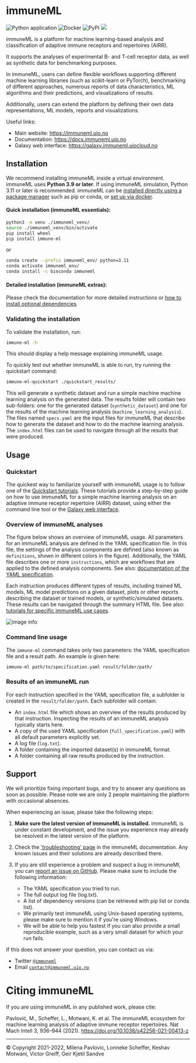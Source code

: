 # immuneML

![Python application](https://github.com/uio-bmi/immuneML/actions/workflows/python-app.yml/badge.svg?branch=master)
![Docker](https://github.com/uio-bmi/immuneML/actions/workflows/docker-publish.yml/badge.svg?branch=master)
![PyPI](https://github.com/uio-bmi/immuneML/actions/workflows/publish-to-pypi.yml/badge.svg?branch=master)
[![](https://img.shields.io/static/v1?label=AIRR-C%20sw-tools%20v1&message=compliant&color=008AFF&labelColor=000000&style=plastic)](https://docs.airr-community.org/en/stable/swtools/airr_swtools_standard.html)

immuneML is a platform for machine learning-based analysis and 
classification of adaptive immune receptors and repertoires (AIRR).

It supports the analyses of experimental B- and T-cell receptor data,
as well as synthetic data for benchmarking purposes.

In immuneML, users can define flexible workflows supporting different
machine learning libraries (such as scikit-learn or PyTorch), benchmarking of different approaches, numerous reports
of data characteristics, ML algorithms and their predictions, and
visualizations of results.

Additionally, users can extend the platform by defining their own data 
representations, ML models, reports and visualizations.


Useful links:
- Main website: https://immuneml.uio.no
- Documentation: https://docs.immuneml.uio.no
- Galaxy web interface: https://galaxy.immuneml.uiocloud.no



## Installation


We recommend installing immuneML inside a virtual environment.
immuneML uses **Python 3.9 or later**. If using immuneML simulation, Python 3.11 or later is recommended.
immuneML can be [installed directly using a package manager](<https://docs.immuneml.uio.no/latest/installation/install_with_package_manager.html#>) such as pip or conda,
or [set up via docker](<https://docs.immuneml.uio.no/latest/installation/installation_docker.html>).

#### Quick installation (immuneML essentials):

```bash
python3 -m venv ./immuneml_venv/
source ./immuneml_venv/bin/activate
pip install wheel
pip install immune-ml
```

or

```bash
conda create --prefix immuneml_env/ python=3.11
conda activate immuneml_env/
conda install -c bioconda immuneml
```

#### Detailed installation (immuneML extras):

Please check the documentation for more detailed instructions or [how to install optional dependencies](<https://docs.immuneml.uio.no/latest/installation/install_with_package_manager.html#installing-optional-dependencies>).

### Validating the installation

To validate the installation, run:

```bash
immune-ml -h
```

This should display a help message explaining immuneML usage.

To quickly test out whether immuneML is able to run, try running the quickstart command:

```bash
immune-ml-quickstart ./quickstart_results/
```

This will generate a synthetic dataset and run a simple machine machine learning analysis 
on the generated data. The results folder will contain two sub-folders: one for the generated dataset (`synthetic_dataset`) 
and one for the results of the machine learning analysis (`machine_learning_analysis`). 
The files named `specs.yaml` are the input files for immuneML that describe how to generate 
the dataset and how to do the machine learning analysis. The `index.html` files can be used 
to navigate through all the results that were produced.

## Usage 

### Quickstart

The quickest way to familiarize yourself with immuneML usage is to follow
one of the [Quickstart tutorials](https://docs.immuneml.uio.no/quickstart.html).
These tutorials provide a step-by-step guide on how to use immuneML for a 
simple machine learning analysis on an adaptive immune receptor repertoire (AIRR) dataset,
using either the command line tool or the [Galaxy web interface](https://galaxy.immuneml.uiocloud.no). 


### Overview of immuneML analyses

The figure below shows an overview of immuneML usage. 
All parameters for an immuneML analysis are defined in the YAML specification file.
In this file, the settings of the analysis components are defined (also known as `definitions`, 
shown in different colors in the figure). 
Additionally, the YAML file describes one or more `instructions`, which are workflows that are
applied to the defined analysis components. 
See also: [documentation of the YAML specification](https://docs.immuneml.uio.no/latest/yaml_specs/how_to_specify_an_analysis_with_yaml.html).

Each instruction produces different types of results, including trained ML models, 
ML model predictions on a given dataset, plots or other reports describing the 
dataset or trained models, or synthetic/simulated datasets. 
These results can be navigated through the summary HTML file. 
See also: [tutorials for specific immuneML use cases](https://docs.immuneml.uio.no/latest/tutorials.html#).


![image info](https://docs.immuneml.uio.no/latest/_images/definitions_instructions_overview.png)


### Command line usage 

The `immune-ml` command takes only two parameters: the YAML specification file and a result path. 
An example is given here:

```bash
immune-ml path/to/specification.yaml result/folder/path/
```

### Results of an immuneML run

For each instruction specified in the YAML specification file, a subfolder is created in the 
`result/folder/path`. Each subfolder will contain:
- An `index.html` file which shows an overview of the results produced by that instruction. Inspecting the results of an immuneML analysis typically starts here. 
- A copy of the used YAML specification (`full_specification.yaml`) with all default parameters explicitly set.
- A log file (`log.txt`).
- A folder containing the imported dataset(s) in immuneML format.
- A folder containing all raw results produced by the instruction.

## Support

We will prioritize fixing important bugs, and try to answer any questions as soon as possible.
Please note we are only 2 people maintaining the platform with occasional absences.

When experiencing an issue, please take the following steps:

1. **Make sure the latest version of immuneML is installed.** immuneML is under constant development, and the issue you experience may already be resolved in the latest version of the platform.

2. Check the ['troubleshooting' page](<https://docs.immuneml.uio.no/latest/troubleshooting.html>) in the immuneML documentation. Any known issues and their solutions are already described there.

3. If you are still experience a problem and suspect a bug in immuneMl, you can [report an issue on GitHub](https://github.com/uio-bmi/immuneML/issues). Please make sure to include the following information:
    - The YAML specification you tried to run.
    - The full output log file (log.txt).
    - A list of dependency versions (can be retrieved with pip list or conda list).
    - We primarily test immuneML using Unix-based operating systems, please make sure to mention it if you're using Windows.
    - We will be able to help you fastest if you can also provide a small reproducible example, such as a very small dataset for which your run fails. 

  
If this does not answer your question, you can contact us via:
- Twitter [`@immuneml`](https://twitter.com/immuneml)
- Email [`contact@immuneml.uio.no`](mailto:contact@immuneml.uio.no)



# Citing immuneML

If you are using immuneML in any published work, please cite:

Pavlović, M., Scheffer, L., Motwani, K. et al. The immuneML ecosystem for machine learning analysis of adaptive immune 
receptor repertoires. Nat Mach Intell 3, 936–944 (2021). https://doi.org/10.1038/s42256-021-00413-z



<hr>


© Copyright 2021-2022, Milena Pavlovic, Lonneke Scheffer, Keshav Motwani, Victor Greiff, Geir Kjetil Sandve


